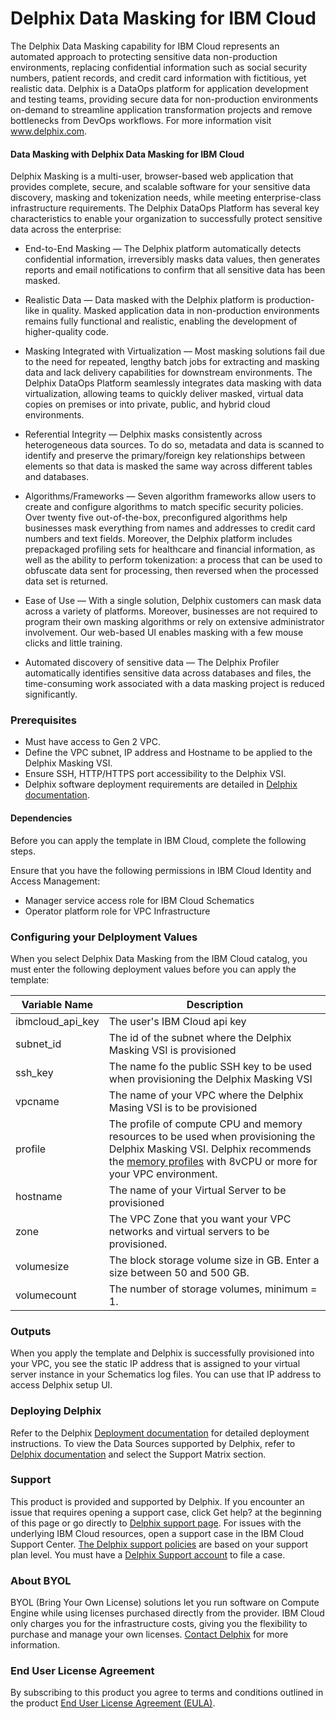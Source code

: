 # Delphix Data Masking for IBM Cloud
The Delphix Data Masking capability for IBM Cloud represents an automated approach to protecting sensitive data non-production environments, replacing confidential information such as social security numbers, patient records, and credit card information with fictitious, yet realistic data.
Delphix is a DataOps platform for application development and testing teams, providing secure data for non-production environments on-demand to streamline application transformation projects and remove bottlenecks from DevOps workflows. For more information visit www.delphix.com.

#### Data Masking with Delphix Data Masking for IBM Cloud
Delphix Masking is a multi-user, browser-based web application that provides complete, secure, and scalable software for your sensitive data discovery, masking and tokenization needs, while meeting enterprise-class infrastructure requirements. The Delphix DataOps Platform has several key characteristics to enable your organization to successfully protect sensitive data across the enterprise:

- End-to-End Masking — The Delphix platform automatically detects confidential information, irreversibly masks data values, then generates reports and email notifications to confirm that all sensitive data has been masked.

- Realistic Data — Data masked with the Delphix platform is production-like in quality. Masked application data in non-production environments remains fully functional and realistic, enabling the development of higher-quality code.

- Masking Integrated with Virtualization — Most masking solutions fail due to the need for repeated, lengthy batch jobs for extracting and masking data and lack delivery capabilities for downstream environments. The Delphix DataOps Platform seamlessly integrates data masking with data virtualization, allowing teams to quickly deliver masked, virtual data copies on premises or into private, public, and hybrid cloud environments.

- Referential Integrity — Delphix masks consistently across heterogeneous data sources. To do so, metadata and data is scanned to identify and preserve the primary/foreign key relationships between elements so that data is masked the same way across different tables and databases.

- Algorithms/Frameworks — Seven algorithm frameworks allow users to create and configure algorithms to match specific security policies. Over twenty five out-of-the-box, preconfigured algorithms help businesses mask everything from names and addresses to credit card numbers and text fields. Moreover, the Delphix platform includes prepackaged profiling sets for healthcare and financial information, as well as the ability to perform tokenization: a process that can be used to obfuscate data sent for processing, then reversed when the processed data set is returned.

- Ease of Use — With a single solution, Delphix customers can mask data across a variety of platforms. Moreover, businesses are not required to program their own masking algorithms or rely on extensive administrator involvement. Our web-based UI enables masking with a few mouse clicks and little training.

- Automated discovery of sensitive data — The Delphix Profiler automatically identifies sensitive data across databases and files, the time-consuming work associated with a data masking project is reduced significantly.

### Prerequisites
- Must have access to Gen 2 VPC.
- Define the VPC subnet, IP address and Hostname to be applied to the Delphix Masking VSI.
- Ensure SSH, HTTP/HTTPS port accessibility to the Delphix VSI.
- Delphix software deployment requirements are detailed in [Delphix documentation](https://maskingdocs.delphix.com).					

#### Dependencies
Before you can apply the template in IBM Cloud, complete the following steps.

Ensure that you have the following permissions in IBM Cloud Identity and Access Management:
- Manager service access role for IBM Cloud Schematics
- Operator platform role for VPC Infrastructure

### Configuring your Delployment Values

When you select Delphix Data Masking from the IBM Cloud catalog, you must enter the following deployment values before you can apply the template: 

|  Variable Name   | Description        |
|------------------|--------------------|
|ibmcloud_api_key | The user's IBM Cloud api key |
|subnet_id | The id of the subnet where the Delphix Masking VSI is provisioned |
|ssh_key | The name fo the public SSH key to be used when provisioning the Delphix Masking VSI |
|vpcname | The name of your VPC where the Delphix Masing VSI is to be provisioned |
|profile | The profile of compute CPU and memory resources to be used when provisioning the Delphix Masking VSI. Delphix recommends the [memory profiles](https://cloud.ibm.com/docs/vpc?topic=vpc-profiles#memory) with 8vCPU or more for your VPC environment.|
|hostname | The name of your Virtual Server to be provisioned |
|zone | The VPC Zone that you want your VPC networks and virtual servers to be provisioned. |
|volumesize | The block storage volume size in GB. Enter a size between 50 and 500 GB. |
|volumecount| The number of storage volumes, minimum = 1. |

### Outputs
When you apply the template and Delphix is successfully provisioned into your VPC, you see the static IP address that is assigned to your virtual server instance in your Schematics log files. You can use that IP address to access Delphix setup UI. 

### Deploying Delphix

Refer to the Delphix [Deployment documentation](https://docs.delphix.com/docs/deployment) for detailed deployment instructions.	
To view the Data Sources supported by Delphix, refer to [Delphix documentation](https://maskingdocs.delphix.com) and select the Support Matrix section.	

### Support	
This product is provided and supported by Delphix. If you encounter an issue that requires opening a support case, click Get help? at the beginning of this page or go directly to [Delphix support page](https://support.delphix.com). For issues with the underlying IBM Cloud resources, open a support case in the IBM Cloud Support Center. [The Delphix support policies](https://support.delphix.com/Support_Policies_and_Technical_Bulletins/Support_Policies/Delphix_Support_Policies_(KBA1504)) are based on your support plan level. You must have a [Delphix Support account](https://support.delphix.com/Support_Policies_and_Technical_Bulletins/Support_Policies/Customer_Support_User_Account_Registration_Policy_(KBA1028)) to file a case.

### About BYOL
BYOL (Bring Your Own License) solutions let you run software on Compute Engine while using licenses purchased directly from the provider. IBM Cloud only charges you for the infrastructure costs, giving you the flexibility to purchase and manage your own licenses. [Contact Delphix](https://www.delphix.com/company/contact) for more information.
 
### End User License Agreement
By subscribing to this product you agree to terms and conditions outlined in the product [End User License Agreement (EULA)](https://www.delphix.com/sites/default/files/2019-04/Delphix-Product-License-and-Services-Agreement-Commercial.pdf).
